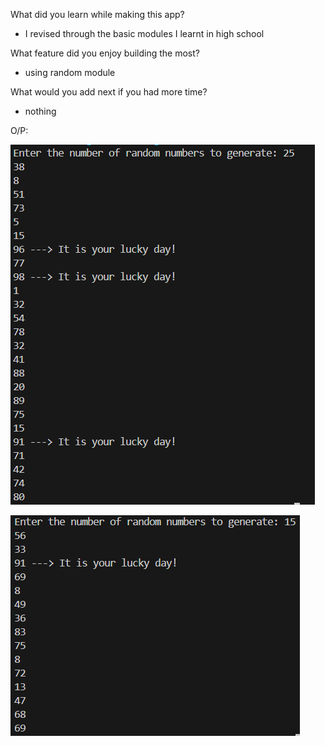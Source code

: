 What did you learn while making this app?
- I revised through the basic modules I learnt in high school

What feature did you enjoy building the most?
- using random module

What would you add next if you had more time?
- nothing

O/P:

![alt text](image.png)

![alt text](image-1.png)